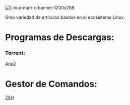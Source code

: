 ![Linux-matrix-banner-1200x288](https://user-images.githubusercontent.com/103068924/165993945-1e654b48-64c2-48b6-bd66-8e87763d9b50.jpg)

Gran variedad de artículos basdos en el ecosistema Linux.

# Programas de Descargas:
### Torrent:

[Aria2](../Linux/Programas_para_Linux/Aria2.html)

# Gestor de Comandos:

[ZSH](../Linux/Introducción_a_Linux/ZSH.html)
